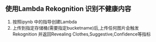 ## 使用Lambda Rekognition 识别不健康内容

1. 按照ipynb 中的指导创建Lambda
2. 上传到指定存储桶(需要指定bucketname)后,上传任何图片会触发Rekognition 并返回Revealing Clothes,Suggestive,Confidence等指标
